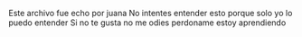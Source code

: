Este archivo fue echo por juana
No intentes entender esto porque solo yo lo puedo entender
Si no te gusta no me odies perdoname estoy aprendiendo